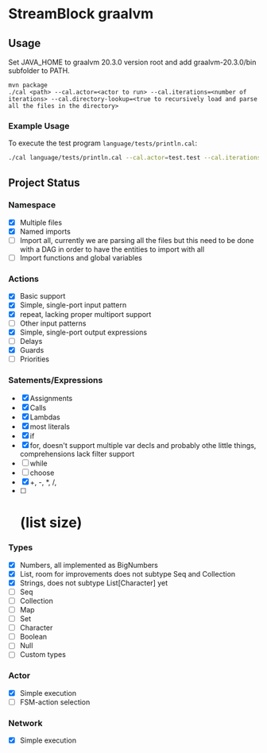 # StreamBlock graalvm

## Usage
Set JAVA_HOME to graalvm 20.3.0 version root and add graalvm-20.3.0/bin subfolder to PATH.
```
mvn package
./cal <path> --cal.actor=<actor to run> --cal.iterations=<number of iterations> --cal.directory-lookup=<true to recursively load and parse all the files in the directory>
```
### Example Usage
To execute the test program ```language/tests/println.cal```:
```bash
./cal language/tests/println.cal --cal.actor=test.test --cal.iterations=1
```
## Project Status

### Namespace
 - [x] Multiple files
 - [x] Named imports
 - [ ] Import all, currently we are parsing all the files but this need to be done with a DAG in order to have the entities to import with all
 - [ ] Import functions and global variables

### Actions
 - [x] Basic support
 - [x] Simple, single-port input pattern
 - [X] repeat, lacking proper multiport support
 - [ ] Other input patterns
 - [x] Simple, single-port output expressions
 - [ ] Delays
 - [x] Guards
 - [ ] Priorities

### Satements/Expressions
 - [x] Assignments
 - [x] Calls
 - [x] Lambdas
 - [x] most literals
 - [x] if
 - [x] for, doesn't support multiple var decls and probably othe little things, comprehensions lack filter support
 - [ ] while
 - [ ] choose
 - [x] +, -, \*, /,
 - [ ] # (list size)

### Types
 - [x] Numbers, all implemented as BigNumbers
 - [x] List, room for improvements does not subtype Seq and Collection
 - [x] Strings, does not subtype List[Character] yet
 - [ ] Seq
 - [ ] Collection
 - [ ] Map
 - [ ] Set
 - [ ] Character
 - [ ] Boolean
 - [ ] Null
 - [ ] Custom types

### Actor
 - [x] Simple execution
 - [ ] FSM-action selection

### Network
 - [x] Simple execution

